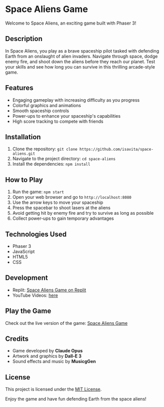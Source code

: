 # Space Aliens Game

Welcome to Space Aliens, an exciting game built with Phaser 3!

## Description

In Space Aliens, you play as a brave spaceship pilot tasked with defending Earth from an onslaught of alien invaders. Navigate through space, dodge enemy fire, and shoot down the aliens before they reach our planet. Test your skills and see how long you can survive in this thrilling arcade-style game.

## Features

- Engaging gameplay with increasing difficulty as you progress
- Colorful graphics and animations
- Smooth spaceship controls
- Power-ups to enhance your spaceship's capabilities
- High score tracking to compete with friends

## Installation

1. Clone the repository: `git clone https://github.com/isavita/space-aliens.git`
2. Navigate to the project directory: `cd space-aliens`
3. Install the dependencies: `npm install`

## How to Play

1. Run the game: `npm start`
2. Open your web browser and go to `http://localhost:8080`
3. Use the arrow keys to move your spaceship
4. Press the spacebar to shoot lasers at the aliens
5. Avoid getting hit by enemy fire and try to survive as long as possible
6. Collect power-ups to gain temporary advantages

## Technologies Used

- Phaser 3
- JavaScript
- HTML5
- CSS

## Development

- Replit: [Space Aliens Game on Replit](https://replit.com/@isavita/space-aliens)
- YouTube Videos: [here](https://www.youtube.com/watch?v=829yfaX63vk&list=PLJafb_gms6qNednIIrd5RB0F5qbYamz0t&index=1)

## Play the Game

Check out the live version of the game: [Space Aliens Game](https://isavita.github.io/space-aliens/)

## Credits

- Game developed by **Claude Opus**
- Artwork and graphics by **Dall-E 3**
- Sound effects and music by **MusicgGen**

## License

This project is licensed under the [MIT License](LICENSE).

Enjoy the game and have fun defending Earth from the space aliens!